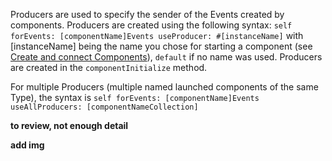 Producers are used to specify the sender of the Events created by components.
Producers are created using the following syntax:
`self forEvents: [componentName]Events useProducer: #[instanceName]`
with [instanceName] being the name you chose for starting a component (see [Create and connect Components](https://github.com/OpenSmock/Molecule/blob/main/documentation/Create%20a%20Component.md#starting-a-component-with-a-name)), `default` if no name was used.
Producers are created in the `componentInitialize` method.

For multiple Producers (multiple named launched components of the same Type), the syntax is
`self forEvents: [componentName]Events useAllProducers: [componentNameCollection]`

**to review, not enough detail**

**add img**
